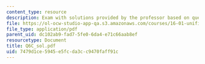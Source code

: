 ```yaml
---
content_type: resource
description: Exam with solutions provided by the professor based on queue,MST,Big-O.
file: https://ol-ocw-studio-app-qa.s3.amazonaws.com/courses/16-01-unified-engineering-i-ii-iii-iv-fall-2005-spring-2006/7479d1ce5945e5fcda3cc9470faff91c_Q6C_sol.pdf
file_type: application/pdf
parent_uid: dc102ab9-fad7-5fe0-6da4-e71c66aab8ef
resourcetype: Document
title: Q6C_sol.pdf
uid: 7479d1ce-5945-e5fc-da3c-c9470faff91c
---
```

